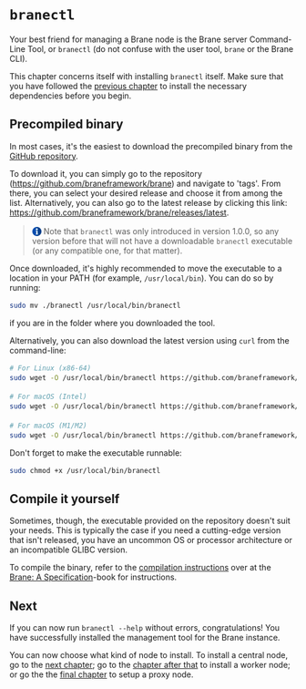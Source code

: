 # `branectl`

Your best friend for managing a Brane node is the Brane server Command-Line Tool, or `branectl` (do not confuse with the user tool, `brane` or the Brane CLI).

This chapter concerns itself with installing `branectl` itself. Make sure that you have followed the [previous chapter](./dependencies.md) to install the necessary dependencies before you begin.

## Precompiled binary

In most cases, it's the easiest to download the precompiled binary from the [GitHub repository](https://github.com/braneframework/brane).

To download it, you can simply go to the repository (<https://github.com/braneframework/brane>) and navigate to 'tags'. From there, you can select your desired release and choose it from among the list. Alternatively, you can also go to the latest release by clicking this link: <https://github.com/braneframework/brane/releases/latest>.

> <img src="../../assets/img/info.png" alt="info" width="16" style="margin-top: 3px; margin-bottom: -3px"/> Note that `branectl` was only introduced in version 1.0.0, so any version before that will not have a downloadable `branectl` executable (or any compatible one, for that matter).

Once downloaded, it's highly recommended to move the executable to a location in your PATH (for example, `/usr/local/bin`). You can do so by running:

```bash
sudo mv ./branectl /usr/local/bin/branectl
```

if you are in the folder where you downloaded the tool.

Alternatively, you can also download the latest version using `curl` from the command-line:

```bash
# For Linux (x86-64)
sudo wget -O /usr/local/bin/branectl https://github.com/braneframework/brane/releases/latest/download/branectl-linux-x86_64

# For macOS (Intel)
sudo wget -O /usr/local/bin/branectl https://github.com/braneframework/brane/releases/latest/download/branectl-darwin-x86_64

# For macOS (M1/M2)
sudo wget -O /usr/local/bin/branectl https://github.com/braneframework/brane/releases/latest/download/branectl-darwin-aarch64
```

Don't forget to make the executable runnable:

```bash
sudo chmod +x /usr/local/bin/branectl
```

## Compile it yourself

Sometimes, though, the executable provided on the repository doesn't suit your needs. This is typically the case if you need a cutting-edge version that isn't released, you have an uncommon OS or processor architecture or an incompatible GLIBC version.

To compile the binary, refer to the [compilation instructions](/specification/development/compilation.html) over at the [Brane: A Specification](/specification)-book for instructions.

## Next

If you can now run `branectl --help` without errors, congratulations! You have successfully installed the management tool for the Brane instance.

You can now choose what kind of node to install. To install a central node, go to the [next chapter](./control-node.md); go to the [chapter after that](./worker-node.md) to install a worker node; or go the the [final chapter](./proxy-node.md) to setup a proxy node.
